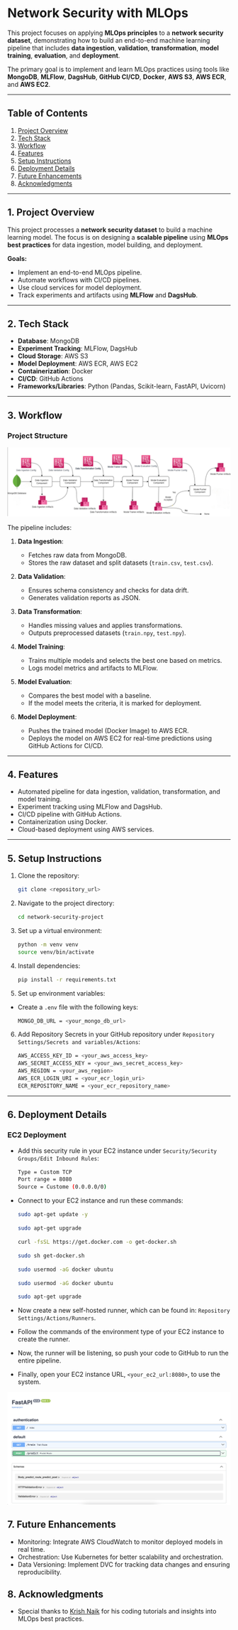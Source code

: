 # **Network Security with MLOps**

This project focuses on applying **MLOps principles** to a **network security dataset**, demonstrating how to build an end-to-end machine learning pipeline that includes **data ingestion**, **validation**, **transformation**, **model training**, **evaluation**, and **deployment**.

The primary goal is to implement and learn MLOps practices using tools like **MongoDB**, **MLFlow**, **DagsHub**, **GitHub CI/CD**, **Docker**, **AWS S3**, **AWS ECR**, and **AWS EC2**.

---

## **Table of Contents**
1. [Project Overview](#1-project-overview)
2. [Tech Stack](#2-tech-stack)
3. [Workflow](#3-workflow)
4. [Features](#4-features)
5. [Setup Instructions](#5-setup-instructions)
6. [Deployment Details](#6-deployment-details)
7. [Future Enhancements](#7-future-enhancements)
8. [Acknowledgments](#8-acknowledgments)

---

## **1. Project Overview**

This project processes a **network security dataset** to build a machine learning model. The focus is on designing a **scalable pipeline** using **MLOps best practices** for data ingestion, model building, and deployment.

**Goals:**
- Implement an end-to-end MLOps pipeline.
- Automate workflows with CI/CD pipelines.
- Use cloud services for model deployment.
- Track experiments and artifacts using **MLFlow** and **DagsHub**.

---

## **2. Tech Stack**
- **Database**: MongoDB
- **Experiment Tracking**: MLFlow, DagsHub
- **Cloud Storage**: AWS S3
- **Model Deployment**: AWS ECR, AWS EC2
- **Containerization**: Docker
- **CI/CD**: GitHub Actions
- **Frameworks/Libraries**: Python (Pandas, Scikit-learn, FastAPI, Uvicorn)
---

## **3. Workflow**

### **Project Structure**
![Project Structure](images/project_structure.png)

The pipeline includes:
1. **Data Ingestion**:
   - Fetches raw data from MongoDB.
   - Stores the raw dataset and split datasets (`train.csv`, `test.csv`).

2. **Data Validation**:
   - Ensures schema consistency and checks for data drift.
   - Generates validation reports as JSON.

3. **Data Transformation**:
   - Handles missing values and applies transformations.
   - Outputs preprocessed datasets (`train.npy`, `test.npy`).

4. **Model Training**:
   - Trains multiple models and selects the best one based on metrics.
   - Logs model metrics and artifacts to MLFlow.

5. **Model Evaluation**:
   - Compares the best model with a baseline.
   - If the model meets the criteria, it is marked for deployment.

6. **Model Deployment**:
   - Pushes the trained model (Docker Image) to AWS ECR.
   - Deploys the model on AWS EC2 for real-time predictions using GitHub Actions for CI/CD.

---

## **4. Features**
- Automated pipeline for data ingestion, validation, transformation, and model training.
- Experiment tracking using MLFlow and DagsHub.
- CI/CD pipeline with GitHub Actions.
- Containerization using Docker.
- Cloud-based deployment using AWS services.

---

## **5. Setup Instructions**
1. Clone the repository:
   ```bash
   git clone <repository_url>
2. Navigate to the project directory:
   ```bash
   cd network-security-project
3. Set up a virtual environment:
   ```bash
   python -m venv venv
   source venv/bin/activate
4. Install dependencies:
   ```bash
   pip install -r requirements.txt
5. Set up environment variables:
- Create a `.env` file with the following keys:
   ```bash
   MONGO_DB_URL = <your_mongo_db_url>
6. Add Repository Secrets in your GitHub repository under `Repository Settings/Secrets and variables/Actions`:

   ```bash
   AWS_ACCESS_KEY_ID = <your_aws_access_key>
   AWS_SECRET_ACCESS_KEY = <your_aws_secret_access_key>
   AWS_REGION = <your_aws_region>
   AWS_ECR_LOGIN_URI = <your_ecr_login_uri>
   ECR_REPOSITORY_NAME = <your_ecr_repository_name>
---

## **6. Deployment Details**

### **EC2 Deployment**

- Add this security rule in your EC2 instance under `Security/Security Groups/Edit Inbound Rules`:

   ```bash
   Type = Custom TCP 
   Port range = 8080
   Source = Custome (0.0.0.0/0)
- Connect to your EC2 instance and run these commands:
   ```bash
   sudo apt-get update -y
   ```
   ```bash
   sudo apt-get upgrade
   ```
   ```bash
   curl -fsSL https://get.docker.com -o get-docker.sh
   ```
    ```bash
   sudo sh get-docker.sh
   ```
   ```bash
   sudo usermod -aG docker ubuntu
   ```
   ```bash
   sudo usermod -aG docker ubuntu
   ```
   ```bash
   sudo apt-get upgrade
   ```
- Now create a new self-hosted runner, which can be found in: `Repository Settings/Actions/Runners`.
- Follow the commands of the environment type of your EC2 instance to create the runner.
- Now, the runner will be listening, so push your code to GitHub to run the entire pipeline.
- Finally, open your EC2 instance URL, `<your_ec2_url:8080>`, to use the system. 

![Frontend](images/frontend.png)

## **7. Future Enhancements**

- Monitoring: Integrate AWS CloudWatch to monitor deployed models in real time.
- Orchestration: Use Kubernetes for better scalability and orchestration.
- Data Versioning: Implement DVC for tracking data changes and ensuring reproducibility.

## **8. Acknowledgments**

- Special thanks to [Krish Naik](https://github.com/krishnaik06) for his coding tutorials and insights into MLOps best practices.








